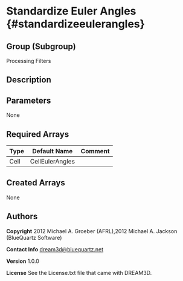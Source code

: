 Standardize Euler Angles {#standardizeeulerangles}
======

## Group (Subgroup) ##
Processing Filters

## Description ##

## Parameters ##
None

## Required Arrays ##

| Type | Default Name | Comment |
|------|--------------|---------|
| Cell | CellEulerAngles |  |

## Created Arrays ##
None

## Authors ##

**Copyright** 2012 Michael A. Groeber (AFRL),2012 Michael A. Jackson (BlueQuartz Software)

**Contact Info** dream3d@bluequartz.net

**Version** 1.0.0

**License**  See the License.txt file that came with DREAM3D.



